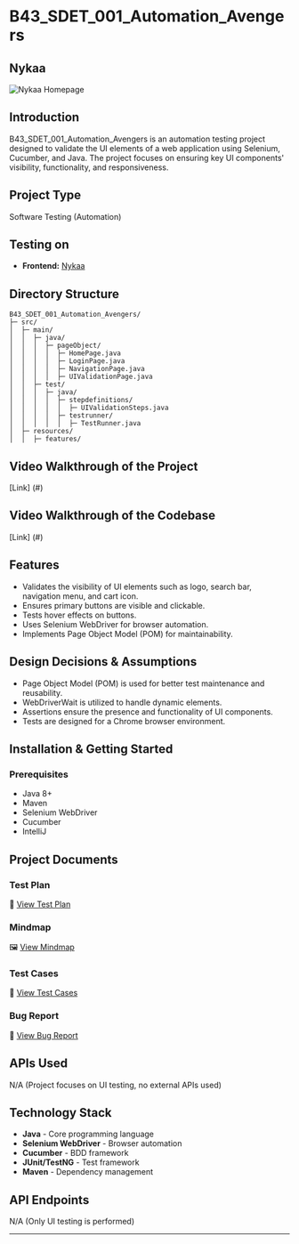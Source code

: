 # B43_SDET_001_Automation_Avengers

## Nykaa
![Nykaa Homepage](https://drive.google.com/uc?export=view&id=1EhHV67iDCjvSzITBfSEx9ugEsDoz8iV4)

## Introduction
B43_SDET_001_Automation_Avengers is an automation testing project designed to validate the UI elements of a web application using Selenium, Cucumber, and Java. The project focuses on ensuring key UI components' visibility, functionality, and responsiveness.

## Project Type
Software Testing (Automation)

## Testing on 
- **Frontend:** [Nykaa](https://sweet-donut-1ca8e9.netlify.app/index.html)

## Directory Structure
```
B43_SDET_001_Automation_Avengers/
├─ src/
│  ├─ main/
│  │  ├─ java/
│  │  │  ├─ pageObject/
│  │  │  │  ├─ HomePage.java
│  │  │  │  ├─ LoginPage.java
│  │  │  │  ├─ NavigationPage.java
│  │  │  │  ├─ UIValidationPage.java
│  │  ├─ test/
│  │  │  ├─ java/
│  │  │  │  ├─ stepdefinitions/
│  │  │  │  │  ├─ UIValidationSteps.java
│  │  │  │  ├─ testrunner/
│  │  │  │  │  ├─ TestRunner.java
│  ├─ resources/
│  │  ├─ features/
```

## Video Walkthrough of the Project
[Link] (#)

## Video Walkthrough of the Codebase
[Link] (#)

## Features
- Validates the visibility of UI elements such as logo, search bar, navigation menu, and cart icon.
- Ensures primary buttons are visible and clickable.
- Tests hover effects on buttons.
- Uses Selenium WebDriver for browser automation.
- Implements Page Object Model (POM) for maintainability.

## Design Decisions & Assumptions
- Page Object Model (POM) is used for better test maintenance and reusability.
- WebDriverWait is utilized to handle dynamic elements.
- Assertions ensure the presence and functionality of UI components.
- Tests are designed for a Chrome browser environment.

## Installation & Getting Started
### Prerequisites
- Java 8+
- Maven
- Selenium WebDriver
- Cucumber
- IntelliJ

## Project Documents

### Test Plan
📄 [View Test Plan]()

### Mindmap
🖼️ [View Mindmap](https://drive.google.com/file/d/1I-PNUdHy3JOL0eC5rZ8_pFONWo3lhZDx/view?usp=sharing)

### Test Cases
📑 [View Test Cases](https://docs.google.com/spreadsheets/d/157k9R_5NM0TkO9X9nNwbpP_Dv3RXxY1aFbk8x3yc0GU/edit?usp=sharing)

### Bug Report
🐞 [View Bug Report]()


## APIs Used
N/A (Project focuses on UI testing, no external APIs used)

## Technology Stack
- **Java** - Core programming language
- **Selenium WebDriver** - Browser automation
- **Cucumber** - BDD framework
- **JUnit/TestNG** - Test framework
- **Maven** - Dependency management

## API Endpoints
N/A (Only UI testing is performed)

---

